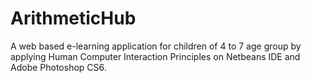 # ArithmeticHub
A web based e-learning application for children of 4 to 7 age group by applying Human Computer Interaction Principles on Netbeans IDE and Adobe Photoshop CS6.
